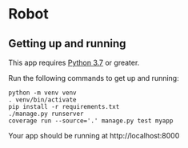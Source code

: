 # Robot

## Getting up and running
This app requires [Python 3.7](https://www.python.org/downloads/) or greater.

Run the following commands to get up and running:
```
python -m venv venv
. venv/bin/activate
pip install -r requirements.txt
./manage.py runserver
coverage run --source='.' manage.py test myapp
```

Your app should be running at http://localhost:8000